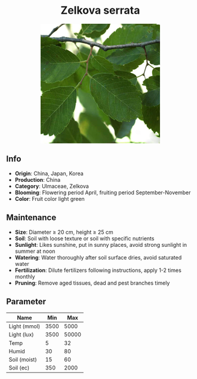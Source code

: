 <h1 align='center'>Zelkova serrata</h1>
<p align="center">
    <img 
        align='center'
        width='320'
        src="../images/zelkova serrata.png" 
        alt='Zelkova serrata' />
</p>

## Info

 - **Origin**: China, Japan, Korea
 - **Production**: China
 - **Category**: Ulmaceae, Zelkova
 - **Blooming**: Flowering period April, fruiting period September-November
 - **Color**: Fruit color light green

## Maintenance

 - **Size**: Diameter ≥ 20 cm, height ≥ 25 cm
 - **Soil**: Soil with loose texture or soil with specific nutrients
 - **Sunlight**: Likes sunshine, put in sunny places, avoid strong sunlight in summer at noon
 - **Watering**: Water thoroughly after soil surface dries, avoid saturated water
 - **Fertilization**: Dilute fertilizers following instructions, apply 1-2 times monthly
 - **Pruning**: Remove aged tissues, dead and pest branches timely

## Parameter

| Name         | Min  | Max   |
|--------------|------|-------|
| Light (mmol) | 3500 | 5000  |
| Light (lux)  | 3500 | 50000 |
| Temp         | 5    | 32    |
| Humid        | 30   | 80    |
| Soil (moist) | 15   | 60    |
| Soil (ec)    | 350  | 2000  |